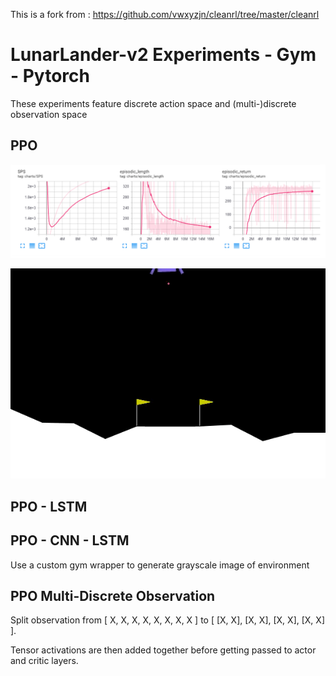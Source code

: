 This is a fork from : https://github.com/vwxyzjn/cleanrl/tree/master/cleanrl

# LunarLander-v2 Experiments - Gym - Pytorch

These experiments feature discrete action space and (multi-)discrete observation space

## PPO

![Training](/training.png)

![Experiments records](/rl-video-episodes.gif)


## PPO - LSTM

## PPO - CNN - LSTM

Use a custom gym wrapper to generate grayscale image of environment

## PPO Multi-Discrete Observation

Split observation from [ X, X, X, X, X, X, X, X ] to  [ [X, X], [X, X], [X, X], [X, X] ].

Tensor activations are then added together before getting passed to actor and critic layers.